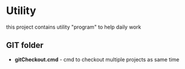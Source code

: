 # Utility
this project contains utility "program" to help daily work

## GIT folder
* **gitCheckout.cmd** - cmd to checkout multiple projects as same time
